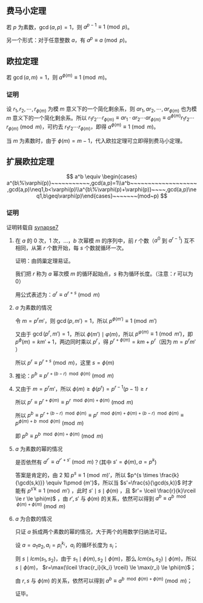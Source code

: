 ## 费马小定理

若 $p$ 为素数，$\gcd(a, p) = 1$，则 $a^{p - 1} \equiv 1 \pmod{p}$。

另一个形式：对于任意整数 $a$，有 $a^p \equiv a \pmod{p}$。

## 欧拉定理

若 $\gcd(a, m) = 1$，则 $a^{\phi(m)} \equiv 1 \pmod{m}$。

### 证明

设 $r_1, r_2, \cdots, r_{\phi(m)}$ 为模 $m$ 意义下的一个简化剩余系，则 $ar_1, ar_2, \cdots, ar_{\phi(m)}$ 也为模 $m$ 意义下的一个简化剩余系。所以 $r_1r_2 \cdots r_{\phi(m)} \equiv ar_1 \cdot ar_2 \cdots ar_{\phi(m)} \equiv a^{\phi(m)}r_1r_2 \cdots r_{\phi(m)} \pmod{m}$，可约去 $r_1r_2 \cdots r_{\phi(m)}$，即得 $a^{\phi(m)} \equiv 1 \pmod{m}$。

当 $m$ 为素数时，由于 $\phi(m) = m - 1$，代入欧拉定理可立即得到费马小定理。

## 扩展欧拉定理

$$ a^b \equiv \begin{cases} a^{b\%\varphi(p)}~~~~~~~~~~~,gcd(a,p)=1\\a^b~~~~~~~~~~~~~~~~~~~,gcd(a,p)\neq1,b<\varphi(p)\\a^{b\%\varphi(p)+\varphi(p)}~~~~,gcd(a,p)\neq1,b\geq\varphi(p)\end{cases}~~~~~~~(mod~p) $$

### 证明

证明转载自 [synapse7](http://blog.csdn.net/synapse7/article/details/19610361)

1.  在 $a$ 的 $0$ 次，$1$ 次，...，$b$ 次幂模 $m$ 的序列中，前 $r$ 个数（$a^0$ 到 $a^{r-1}$) 互不相同，从第 $r$ 个数开始，每 $s$ 个数就循环一次。

    证明：由鸽巢定理易证。

    我们把 $r$ 称为 $a$ 幂次模 $m$ 的循环起始点，$s$ 称为循环长度。（注意：$r$ 可以为 $0$）

    用公式表述为：$a^r\equiv a^{r+s}\pmod{m}$ 

2.  $a$ 为素数的情况

    令 $m=p^rm'$，则 $\gcd(p,m')=1$，所以 $p^{\phi(m')}\equiv 1\pmod{m'}$ 

    又由于 $\gcd(p^r,m')=1$，所以 $\phi(m') \mid \varphi(m)$，所以 $p^{\varphi(m)}\equiv 1 \pmod {m'}$，即 $p^\phi(m)=km'+1$，两边同时乘以 $p^r$，得 $p^{r+\phi(m)}=km+p^r$（因为 $m=p^rm'$ ）

    所以 $p^r\equiv p^{r+s}\pmod m$，这里 $s=\phi(m)$

3. 推论：$p^b\equiv p^{r+(b-r) \mod \phi(m)}\pmod m$ 

4.  又由于 $m=p^rm'$，所以 $\phi(m) \ge  \phi(p^r)=p^{r-1}(p-1) \ge r$ 

    所以 $p^r\equiv p^{r+\phi(m)}\equiv p^{r \mod \phi(m)+\phi(m)}\pmod m$ 

    所以 $p^b\equiv p^{r+(b-r) \mod \phi(m)}\equiv p^{r \mod \phi(m)+\phi(m)+(b-r) \mod \phi(m)}\equiv p^{\phi(m)+b \mod \phi(m)}\pmod m$ 

    即 $p^b\equiv p^{b \mod \phi(m)+\phi(m)}\pmod m$ 

5.  $a$ 为素数的幂的情况

    是否依然有 $a^{r'}\equiv a^{r'+s'}\pmod m$？(其中 $s'=\phi(m),a=p^k$)

    答案是肯定的，由 2 知 $p^s\equiv 1 \pmod m'$，所以 $p^{s \times \frac{k}{\gcd(s,k)}} \equiv 1\pmod {m'}$，所以当 $s'=\frac{s}{\gcd(s,k)}$ 时才能有 $p^{s'k}\equiv 1\pmod {m'}$ ，此时 $s' \mid s \mid \phi(m)$ ，且 $r'= \lceil \frac{r}{k}\rceil \le r \le \phi(m)$ ，由 $r',s'$ 与 $\phi(m)$ 的关系，依然可以得到 $a^b\equiv a^{b \mod \phi(m)+\phi(m)}\pmod m$

6.  $a$ 为合数的情况

    只证 $a$ 拆成两个素数的幂的情况，大于两个的用数学归纳法可证。

    设 $a=a_1a_2,a_i=p_i^{k_i}$，$a_i$ 的循环长度为 $s_i$；

    则 $s \mid lcm(s_1,s_2)$，由于 $s_1 \mid \phi(m),s_2 \mid \phi(m)$，那么 $lcm(s_1,s_2) \mid \phi(m)$，所以 $s \mid \phi(m)$， $r=\max(\lceil \frac{r_i}{k_i} \rceil) \le \max(r_i) \le \phi(m)$；

    由 $r,s$ 与 $\phi(m)$ 的关系，依然可以得到 $a^b\equiv a^{b \mod \phi(m)+\phi(m)}\pmod m$；

    证毕。
